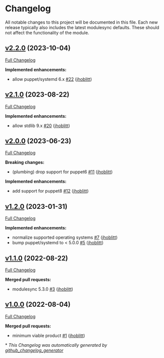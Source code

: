 # Changelog

All notable changes to this project will be documented in this file.
Each new release typically also includes the latest modulesync defaults.
These should not affect the functionality of the module.

## [v2.2.0](https://github.com/lsst-it/puppet-smee/tree/v2.2.0) (2023-10-04)

[Full Changelog](https://github.com/lsst-it/puppet-smee/compare/v2.1.0...v2.2.0)

**Implemented enhancements:**

- allow puppet/systemd 6.x [\#22](https://github.com/lsst-it/puppet-smee/pull/22) ([jhoblitt](https://github.com/jhoblitt))

## [v2.1.0](https://github.com/lsst-it/puppet-smee/tree/v2.1.0) (2023-08-22)

[Full Changelog](https://github.com/lsst-it/puppet-smee/compare/v2.0.0...v2.1.0)

**Implemented enhancements:**

- allow stdlib 9.x [\#20](https://github.com/lsst-it/puppet-smee/pull/20) ([jhoblitt](https://github.com/jhoblitt))

## [v2.0.0](https://github.com/lsst-it/puppet-smee/tree/v2.0.0) (2023-06-23)

[Full Changelog](https://github.com/lsst-it/puppet-smee/compare/v1.2.0...v2.0.0)

**Breaking changes:**

- \(plumbing\) drop support for puppet6 [\#11](https://github.com/lsst-it/puppet-smee/pull/11) ([jhoblitt](https://github.com/jhoblitt))

**Implemented enhancements:**

- add support for puppet8 [\#12](https://github.com/lsst-it/puppet-smee/pull/12) ([jhoblitt](https://github.com/jhoblitt))

## [v1.2.0](https://github.com/lsst-it/puppet-smee/tree/v1.2.0) (2023-01-31)

[Full Changelog](https://github.com/lsst-it/puppet-smee/compare/v1.1.0...v1.2.0)

**Implemented enhancements:**

- normalize supported operating systems [\#7](https://github.com/lsst-it/puppet-smee/pull/7) ([jhoblitt](https://github.com/jhoblitt))
- bump puppet/systemd to \< 5.0.0 [\#5](https://github.com/lsst-it/puppet-smee/pull/5) ([jhoblitt](https://github.com/jhoblitt))

## [v1.1.0](https://github.com/lsst-it/puppet-smee/tree/v1.1.0) (2022-08-22)

[Full Changelog](https://github.com/lsst-it/puppet-smee/compare/v1.0.0...v1.1.0)

**Merged pull requests:**

- modulesync 5.3.0 [\#3](https://github.com/lsst-it/puppet-smee/pull/3) ([jhoblitt](https://github.com/jhoblitt))

## [v1.0.0](https://github.com/lsst-it/puppet-smee/tree/v1.0.0) (2022-08-04)

[Full Changelog](https://github.com/lsst-it/puppet-smee/compare/d29c12c679cbe7719e843219bef5c3861c733740...v1.0.0)

**Merged pull requests:**

- minimum viable product [\#1](https://github.com/lsst-it/puppet-smee/pull/1) ([jhoblitt](https://github.com/jhoblitt))



\* *This Changelog was automatically generated by [github_changelog_generator](https://github.com/github-changelog-generator/github-changelog-generator)*
